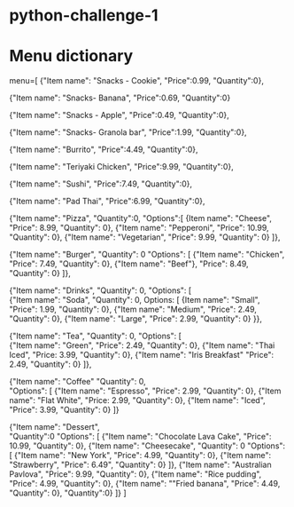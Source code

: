 # python-challenge-1

# Menu dictionary

menu=[
{"Item name": "Snacks - Cookie",
"Price":0.99,
"Quantity":0},

{"Item name": "Snacks- Banana", 
"Price":0.69, 
"Quantity":0}

{"Item name": "Snacks - Apple", 
"Price":0.49, 
"Quantity":0}, 

{"Item name": "Snacks- Granola bar", 
"Price":1.99, 
"Quantity":0}, 

{"Item name": "Burrito", 
"Price":4.49, 
"Quantity":0}, 

{"Item name": "Teriyaki Chicken", 
"Price":9.99, 
"Quantity":0}, 

{"Item name": "Sushi", 
"Price":7.49, 
"Quantity":0}, 

{"Item name": "Pad Thai", 
"Price":6.99, 
"Quantity":0}, 

{"Item name": "Pizza",
"Quantity":0,
"Options":[ 
{Item name": "Cheese", 
"Price": 8.99, 
"Quantity": 0}, 
{"Item name": "Pepperoni", 
"Price": 10.99, 
"Quantity": 0}, 
{"Item name": "Vegetarian", 
"Price": 9.99, 
"Quantity": 0} 
]},  

{"Item name": "Burger", 
"Quantity": 0
"Options": [
{"Item name": "Chicken", 
"Price": 7.49, 
"Quantity": 0}, 
{"Item name": "Beef"}, 
"Price": 8.49, 
"Quantity": 0}
]},  
 

{"Item name": "Drinks", 
"Quantity": 0, 
"Options": [  
{"Item name": "Soda",
"Quantity": 0, 
Options: [
{Item name": "Small", 
"Price": 1.99, 
"Quantity": 0}, 
{"Item name": "Medium", 
"Price": 2.49, 
"Quantity": 0}, 
{"Item name": "Large", 
"Price": 2.99, 
"Quantity": 0}
}},  

{"Item name": "Tea",
"Quantity": 0,
"Options": [  
{"Item name": "Green", 
"Price": 2.49, 
"Quantity": 0}, 
{"Item name": "Thai Iced", 
"Price: 3.99, 
"Quantity": 0}, 
{"Item name": "Iris Breakfast"
"Price": 2.49, 
"Quantity": 0}
]}, 

{"Item name": "Coffee"
"Quantity": 0,  
"Options": [
{"Item name": "Espresso", 
"Price": 2.99, 
"Quantity": 0}, 
{"Item name": "Flat White", 
"Price: 2.99, 
"Quantity": 0}, 
{"Item name": "Iced", 
"Price": 3.99, 
"Quantity": 0} 
]}

{"Item name": "Dessert",  
"Quantity":0 
"Options": [
{"Item name": "Chocolate Lava Cake", 
"Price": 10.99, 
"Quantity": 0}, 
{"Item name": "Cheesecake",
"Quantity": 0
"Options": [ 
{"Item name": "New York", 
"Price": 4.99, 
"Quantity": 0}, 
{"Item name": "Strawberry", 
"Price": 6.49", 
"Quantity": 0}
]}, 
{"Item name": "Australian Pavlova", 
"Price": 9.99, 
"Quantity": 0}, 
{"Item name": "Rice pudding", 
"Price": 4.99, 
"Quantity": 0}, 
{"Item name": ""Fried banana", 
"Price": 4.49, 
"Quantity": 0}, 
"Quantity":0}
]}
]